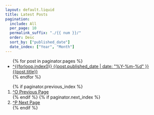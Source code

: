 ```yaml
---
layout: default.liquid
title: Latest Posts
pagination:
  include: All
  per_page: 10
  permalink_suffix: "./{{ num }}/"
  order: Desc
  sort_by: ["published_date"]
  date_index: ["Year", "Month"]
---
```


<ul id="index">
  {% for post in paginator.pages %}
  <li>
    <a data-ctrl="{{forloop.index0}}" href="/{{ post.permalink }}"><span>^{{forloop.index0}}</span> {{post.published_date | date: "%Y-%m-%d" }} {{post.title}}</a>
  </li>
  {% endfor %}
</ul>

<div id="pagination">
<ol>
{% if paginator.previous_index %}
<li><a data-ctrl="O" href="/{{ paginator.previous_index_permalink }}"><span>^O</span> Previous Page</a></li>
{% endif %}
{% if paginator.next_index %}
<li><a data-ctrl="P" href="/{{ paginator.next_index_permalink }}"><span>^P</span> Next Page</a></li>
{% endif %}
</ol>
<div>


